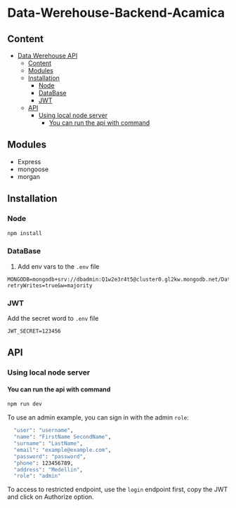 # Data-Werehouse-Backend-Acamica

## Content
- [Data Werehouse API](#data-Werehouse-api)
  - [Content](#content)
  - [Modules](#modules)
  - [Installation](#installation)
    - [Node](#node)
    - [DataBase](#database)
    - [JWT](#jwt)
  - [API](#api)
    - [Using local node server](#using-local-node-server)
      - [You can run the api with command](#you-can-run-the-api-with-command)
## Modules
- Express
- mongoose
- morgan

## Installation
### Node
```bash
npm install
```
### DataBase
1. Add env vars to the `.env` file
```
MONGODB=mongodb+srv://dbadmin:Q1w2e3r4t5@cluster0.gl2kw.mongodb.net/DataWerehouse?retryWrites=true&w=majority
```
### JWT
Add the secret word to `.env` file
```
JWT_SECRET=123456
```

## API
### Using local node server
#### You can run the api with command
```bash
npm run dev
```
To use an admin example, you can sign in with the admin `role`:
```bash
  "user": "username",
  "name": "FirstName SecondName",
  "surname": "LastName",
  "email": "example@example.com",
  "password": "password",
  "phone": 123456789,
  "address": "Medellin",
  "role": "admin"
```
To access to restricted endpoint, use the `login` endpoint first, copy the JWT and click on Authorize option.

